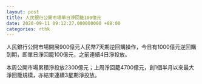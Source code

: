 ```yaml
---
layout: post
title: 人民銀行公開市場單日淨回籠100億元
date: 2020-09-11 09:12:27.000000000 +08:00
categories: rthk
---
```


人民銀行公開市場開展900億元人民幣7天期逆回購操作，今日有1000億元逆回購到期，即單日淨回籠100億元，之前連續4日淨投放。

本周公開市場累積淨投放2300億元；上周淨回籠4700億元，創1個半月以來最大淨回籠規模，亦結束連續3星期淨投放。
